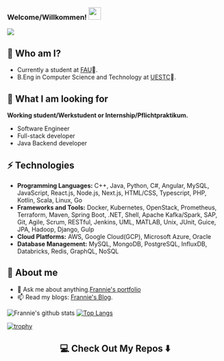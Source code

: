 ### Welcome/Willkommen!  <img src="https://github.com/sciencepal/sciencepal/blob/master/assets/Hi.gif" width="29px">
![](https://komarev.com/ghpvc/?username=Frannie1020&label=Profile%20Visits&color=blue&style=for-the-badge)


## 🤖 Who am I?
* Currently a student at [FAU](https://www.fau.de/)🏫.
* B.Eng in Computer Science and Technology at [UESTC](https://en.uestc.edu.cn/)🏫.
## 👯 What I am looking for
**Working student/Werkstudent or Internship/Pflichtpraktikum.**
* Software Engineer
* Full-stack developer
* Java Backend developer
## ⚡ Technologies
* **Programming Languages:** C++, Java, Python, C#, Angular, MySQL, JavaScript, React.js, Node.js, Next.js, HTML/CSS, Typescript, PHP, Kotlin, Scala, Linux, Go
* **Frameworks and Tools:** Docker, Kubernetes, OpenStack, Prometheus, Terraform, Maven, Spring Boot, .NET, Shell, Apache Kafka/Spark, SAP, Git, Agile, Scrum, RESTful, Jenkins, UML, MATLAB, Unix, JUnit, Guice, JPA, Hadoop, Django, Gulp
* **Cloud Platforms:** AWS, Google Cloud(GCP), Microsoft Azure, Oracle
* **Database Management:** MySQL, MongoDB, PostgreSQL, InfluxDB, Databricks, Redis, GraphQL, NoSQL
## 🤔 About me
- 💬 Ask me about anything.[Frannie's portfolio](https://frannie1020.framer.ai/)
- 📫 Read my blogs: [Frannie's Blog](https://frannie1020.live).


![Frannie's github stats](https://github-readme-stats.vercel.app/api?username=Frannie1020&hide=["issues"]&show_icons=true)
[![Top Langs](https://github-readme-stats.vercel.app/api/top-langs/?username=Frannie1020&layout=compact)](https://github.com/Frannie1020/github-readme-stats)

[![trophy](https://github-profile-trophy.vercel.app/?username=Frannie1020&theme=juicyfresh&no-frame=true&row=1&&margin-w=20&no-bg=true)](https://github-profile-trophy.vercel.app/?username=Frannie1020&theme=juicyfresh&no-frame=true&row=1&&margin-w=20&no-bg=true)



<h2  align="center">💻 Check Out My Repos ⬇️ </h2>
